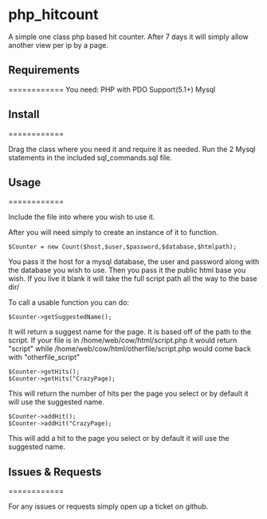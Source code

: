 php_hitcount
============

A simple one class php based hit counter. 
After 7 days it will simply allow another view per ip by a page.

## Requirements
============
You need:
    PHP with PDO Support(5.1+)
    Mysql

## Install
============

Drag the class where you need it and require it as needed. 
Run the 2 Mysql statements in the included sql_commands.sql file.

## Usage
============

Include the file into where you wish to use it.

After you will need simply to create an instance of it to function.
```
$Counter = new Count($host,$user,$password,$database,$htmlpath);
```
You pass it the host for a mysql database, the user and password along with the database you wish to use. Then you pass it the public html base you wish. If you live it blank it will take the full script path all the way to the base dir/


To call a usable function you can do:
```
$Counter->getSuggestedName();
```
It will return a suggest name for the page. It is based off of the path to the script.
If your file is in /home/web/cow/html/script.php it would return "script" while /home/web/cow/html/otherfile/script.php would come back with "otherfile_script"

```
$Counter->getHits();
$Counter->getHits("CrazyPage);
```
This will return the number of hits per the page you select or by default it will use the suggested name.

```
$Counter->addHit();
$Counter->addHit("CrazyPage);
```
This will add a hit to the page you select or by default it will use the suggested name.

## Issues & Requests
============

For any issues or requests simply open up a ticket on github.
